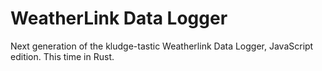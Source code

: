 # WeatherLink Data Logger

Next generation of the kludge-tastic Weatherlink Data Logger, JavaScript edition. This time in Rust.

[wllla]: https://weatherlink.github.io/weatherlink-live-local-api/
